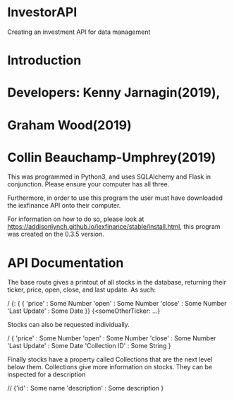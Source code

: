 # InvestorAPI
Creating an investment API for data management

# Introduction
# Developers: Kenny Jarnagin(2019), 
#                Graham Wood(2019)
#                Collin Beauchamp-Umphrey(2019)

This was programmed in Python3, and uses SQLAlchemy and Flask in conjunction. Please ensure your computer has all three.

Furthermore, in order to use this program the user must have downloaded the iexfinance API onto their computer.

For information on how to do so, please look at https://addisonlynch.github.io/iexfinance/stable/install.html,
this program was created on the 0.3.5 version.

# API Documentation

The base route gives a printout of all stocks in the database, returning their ticker, price, open, close, and last update.
As such:

/
{<ticker>: {
  {
    'price'       : Some Number
    'open'        : Some Number
    'close'       : Some Number
    'Last Update' : Some Date
  }}
 {<someOtherTicker: ...}
                    
                    
Stocks can also be requested individually.

/<stockTicker>
  {
    'price'         : Some Number
    'open'          : Some Number
    'close'         : Some Number
    'Last Update'   : Some Date
    'Collection ID' : Some String
  }
  
 Finally stocks have a property called Collections that are the next level below them. Collections give more information on stocks. They can be inspected for a description
 
/<stockTicker>/<collectionID>
  {'id'          : Some name
   'description' : Some description
  }



